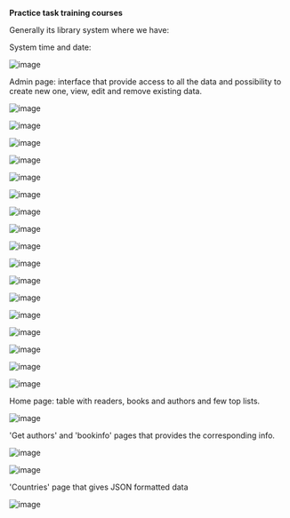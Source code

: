 **Practice task training courses**

Generally its library system where we have:

System time and date:

![image](https://github.com/yankee-co/Library-System/assets/72886859/158a659a-80c8-41ea-89f2-5b8f0fc6ef19)

Admin page: interface that provide access to all the data and possibility to create new one, view, edit and remove existing data.

![image](https://github.com/yankee-co/Library-System/assets/72886859/1f2fbf8a-6430-436f-9803-6837dc1f91c8)

![image](https://github.com/yankee-co/Library-System/assets/72886859/fff2d039-2835-4e08-bfb1-c05a784aeca2)

![image](https://github.com/yankee-co/Library-System/assets/72886859/01441829-828e-4a7d-877d-775482adb8fc)

![image](https://github.com/yankee-co/Library-System/assets/72886859/bad0db5e-8cff-49d2-ae7b-ce671744c677)

![image](https://github.com/yankee-co/Library-System/assets/72886859/a27e1a52-c1db-4c9f-b514-d4eb5ddaa46d)

![image](https://github.com/yankee-co/Library-System/assets/72886859/5430bd1c-b656-47cc-aacf-f349f0d90d63)

![image](https://github.com/yankee-co/Library-System/assets/72886859/01499c6b-bc7e-4292-acb2-36af6de079f1)

![image](https://github.com/yankee-co/Library-System/assets/72886859/4ec25274-f5bc-4925-9b92-efeb7832d7e9)

![image](https://github.com/yankee-co/Library-System/assets/72886859/515b20af-59a3-45bc-b144-0d9911c5ee25)

![image](https://github.com/yankee-co/Library-System/assets/72886859/9fd0e15a-fbf1-458b-8f53-c242b962688a)

![image](https://github.com/yankee-co/Library-System/assets/72886859/8d7f6b2e-7fc9-45f8-9824-684d2fb686bc)

![image](https://github.com/yankee-co/Library-System/assets/72886859/c821bbf8-5a8b-48f2-a11d-843dad2e52c5)

![image](https://github.com/yankee-co/Library-System/assets/72886859/9d815e47-1617-473d-8725-1a4d294bdf15)

![image](https://github.com/yankee-co/Library-System/assets/72886859/d3cafbaf-f4c2-4acd-9c8b-27969819eef3)

![image](https://github.com/yankee-co/Library-System/assets/72886859/edbca01b-6436-436f-b9f8-cf64d74aae55)

![image](https://github.com/yankee-co/Library-System/assets/72886859/42a6484c-7f37-43c5-8c4c-6928ffb78c41)

![image](https://github.com/yankee-co/Library-System/assets/72886859/e7574959-563a-48cd-9beb-2c03f54c8680)

Home page: table with readers, books and authors and few top lists.

![image](https://github.com/yankee-co/Library-System/assets/72886859/2838291d-20ed-40ce-a2cd-49d81b5f017e)

'Get authors' and 'bookinfo' pages that provides the corresponding info.

![image](https://github.com/yankee-co/Library-System/assets/72886859/eec4ea8a-2434-4667-bc68-84556ac61ecb)

![image](https://github.com/yankee-co/Library-System/assets/72886859/8019ad02-5d8b-41db-98d2-2eb9e587a7b6)

'Countries' page that gives JSON formatted data  

![image](https://github.com/yankee-co/Library-System/assets/72886859/c848d56e-052e-403a-a81f-1709e0ea7141)


